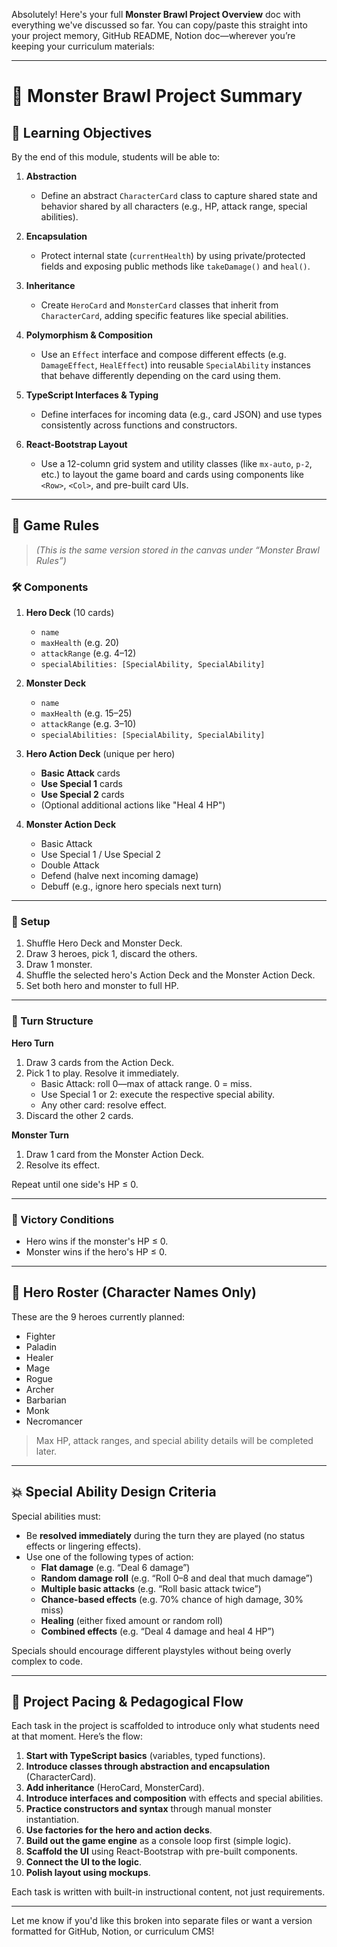 Absolutely! Here's your full **Monster Brawl Project Overview** doc with everything we've discussed so far. You can copy/paste this straight into your project memory, GitHub README, Notion doc—wherever you’re keeping your curriculum materials:

---

# 🧠 Monster Brawl Project Summary

## 🎯 Learning Objectives

By the end of this module, students will be able to:

1. **Abstraction**  
   - Define an abstract `CharacterCard` class to capture shared state and behavior shared by all characters (e.g., HP, attack range, special abilities).

2. **Encapsulation**  
   - Protect internal state (`currentHealth`) by using private/protected fields and exposing public methods like `takeDamage()` and `heal()`.

3. **Inheritance**  
   - Create `HeroCard` and `MonsterCard` classes that inherit from `CharacterCard`, adding specific features like special abilities.

4. **Polymorphism & Composition**  
   - Use an `Effect` interface and compose different effects (e.g. `DamageEffect`, `HealEffect`) into reusable `SpecialAbility` instances that behave differently depending on the card using them.

5. **TypeScript Interfaces & Typing**  
   - Define interfaces for incoming data (e.g., card JSON) and use types consistently across functions and constructors.

6. **React-Bootstrap Layout**  
   - Use a 12-column grid system and utility classes (like `mx-auto`, `p-2`, etc.) to layout the game board and cards using components like `<Row>`, `<Col>`, and pre-built card UIs.

---

## 📜 Game Rules

> _(This is the same version stored in the canvas under “Monster Brawl Rules”)_

### 🛠 Components

1. **Hero Deck** (10 cards)
   - `name`
   - `maxHealth` (e.g. 20)
   - `attackRange` (e.g. 4–12)
   - `specialAbilities: [SpecialAbility, SpecialAbility]`

2. **Monster Deck**
   - `name`
   - `maxHealth` (e.g. 15–25)
   - `attackRange` (e.g. 3–10)
   - `specialAbilities: [SpecialAbility, SpecialAbility]`

3. **Hero Action Deck** (unique per hero)
   - **Basic Attack** cards
   - **Use Special 1** cards
   - **Use Special 2** cards
   - (Optional additional actions like "Heal 4 HP")

4. **Monster Action Deck**
   - Basic Attack
   - Use Special 1 / Use Special 2
   - Double Attack
   - Defend (halve next incoming damage)
   - Debuff (e.g., ignore hero specials next turn)

---

### 🏁 Setup

1. Shuffle Hero Deck and Monster Deck.
2. Draw 3 heroes, pick 1, discard the others.
3. Draw 1 monster.
4. Shuffle the selected hero's Action Deck and the Monster Action Deck.
5. Set both hero and monster to full HP.

---

### 🔄 Turn Structure

**Hero Turn**
1. Draw 3 cards from the Action Deck.
2. Pick 1 to play. Resolve it immediately.
   - Basic Attack: roll 0—max of attack range. 0 = miss.
   - Use Special 1 or 2: execute the respective special ability.
   - Any other card: resolve effect.
3. Discard the other 2 cards.

**Monster Turn**
1. Draw 1 card from the Monster Action Deck.
2. Resolve its effect.

Repeat until one side's HP ≤ 0.

---

### 🎯 Victory Conditions

- Hero wins if the monster's HP ≤ 0.
- Monster wins if the hero's HP ≤ 0.

---

## 🧙 Hero Roster (Character Names Only)

These are the 9 heroes currently planned:

- Fighter  
- Paladin  
- Healer  
- Mage  
- Rogue  
- Archer  
- Barbarian  
- Monk  
- Necromancer

> Max HP, attack ranges, and special ability details will be completed later.

---

## 💥 Special Ability Design Criteria

Special abilities must:
- Be **resolved immediately** during the turn they are played (no status effects or lingering effects).
- Use one of the following types of action:
  - **Flat damage** (e.g. “Deal 6 damage”)
  - **Random damage roll** (e.g. “Roll 0–8 and deal that much damage”)
  - **Multiple basic attacks** (e.g. “Roll basic attack twice”)
  - **Chance-based effects** (e.g. 70% chance of high damage, 30% miss)
  - **Healing** (either fixed amount or random roll)
  - **Combined effects** (e.g. “Deal 4 damage and heal 4 HP”)

Specials should encourage different playstyles without being overly complex to code.

---

## 🧩 Project Pacing & Pedagogical Flow

Each task in the project is scaffolded to introduce only what students need at that moment. Here’s the flow:

1. **Start with TypeScript basics** (variables, typed functions).
2. **Introduce classes through abstraction and encapsulation** (CharacterCard).
3. **Add inheritance** (HeroCard, MonsterCard).
4. **Introduce interfaces and composition** with effects and special abilities.
5. **Practice constructors and syntax** through manual monster instantiation.
6. **Use factories for the hero and action decks**.
7. **Build out the game engine** as a console loop first (simple logic).
8. **Scaffold the UI** using React-Bootstrap with pre-built components.
9. **Connect the UI to the logic**.
10. **Polish layout using mockups**.

Each task is written with built-in instructional content, not just requirements.

---

Let me know if you'd like this broken into separate files or want a version formatted for GitHub, Notion, or curriculum CMS!